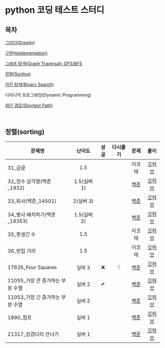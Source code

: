 # python 코딩 테스트 스터디

## 목차
[그리디(Greedy)](../greedy/README.md)

[구현(Implementation)](../implementation/README.md)

[그래프 탐색(Graph Traversal): DFS/BFS](../graph_traversal/README.md)

[정렬(Sorting)](../sorting/README.md)

[이진 탐색(Binary Search)](../binary_search/README.md)

다이나믹 프로그래밍(Dynamic Programming)

[최단 경로(Shortest Path)](../shortest_path/README.md)

<br>

## 정렬(sorting)
|문제명|난이도|성공|다시풀기|문제|풀이|
|-----|:----:|:----:|:----:|:----:|:---:|
|31_금광|1.5|||이코테|[깃허브](./이름)|
|32_정수 삼각형(백준_1932)|1.5(실버 1)|||[백준](https://www.acmicpc.net/problem/1932)|[깃허브](./이름)|
|33_퇴사(백준_14501)|2(실버 3)|||[백준](https://www.acmicpc.net/problem/14501)|[깃허브](./이름)|
|34_병사 배치하기(백준_18353)|1.5(실버 2)|||[백준](https://www.acmicpc.net/problem/18353)|[깃허브](./이름)|
|35_못생긴 수|1.5|||이코테|[깃허브](./이름)|
|36_편집 거리|1.5|||이코테|[깃허브](./이름)|
|17626_Four Squares|실버 3|❌|❔|[백준](https://www.acmicp.net/problem/17626)|[깃허브](./이름)|
|11055_가장 큰 증가하는 부분 수열|실버 2|✔||[백준](https://www.acmicpc.net/problem/11055)|[깃허브](./이름)|
|11053_가장 긴 증가하는 부분 수열|실버 2|||[백준](https://www.acmicpc.net/problem/11053)|[깃허브](./이름)|
|1890_점프|실버 1|||[백준](https://www.acmicpc.net/problem/1890)|[깃허브](./이름)|
|21317_징검다리 건너기|실버 1|||[백준](https://www.acmicpc.net/problem/21317)|[깃허브](./이름)|
